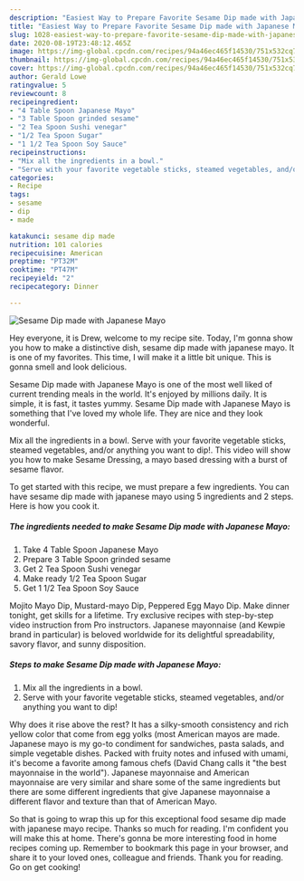 ```yaml
---
description: "Easiest Way to Prepare Favorite Sesame Dip made with Japanese Mayo"
title: "Easiest Way to Prepare Favorite Sesame Dip made with Japanese Mayo"
slug: 1028-easiest-way-to-prepare-favorite-sesame-dip-made-with-japanese-mayo
date: 2020-08-19T23:48:12.465Z
image: https://img-global.cpcdn.com/recipes/94a46ec465f14530/751x532cq70/sesame-dip-made-with-japanese-mayo-recipe-main-photo.jpg
thumbnail: https://img-global.cpcdn.com/recipes/94a46ec465f14530/751x532cq70/sesame-dip-made-with-japanese-mayo-recipe-main-photo.jpg
cover: https://img-global.cpcdn.com/recipes/94a46ec465f14530/751x532cq70/sesame-dip-made-with-japanese-mayo-recipe-main-photo.jpg
author: Gerald Lowe
ratingvalue: 5
reviewcount: 8
recipeingredient:
- "4 Table Spoon Japanese Mayo"
- "3 Table Spoon grinded sesame"
- "2 Tea Spoon Sushi venegar"
- "1/2 Tea Spoon Sugar"
- "1 1/2 Tea Spoon Soy Sauce"
recipeinstructions:
- "Mix all the ingredients in a bowl."
- "Serve with your favorite vegetable sticks, steamed vegetables, and/or anything you want to dip!"
categories:
- Recipe
tags:
- sesame
- dip
- made

katakunci: sesame dip made 
nutrition: 101 calories
recipecuisine: American
preptime: "PT32M"
cooktime: "PT47M"
recipeyield: "2"
recipecategory: Dinner

---
```



![Sesame Dip made with Japanese Mayo](https://img-global.cpcdn.com/recipes/94a46ec465f14530/751x532cq70/sesame-dip-made-with-japanese-mayo-recipe-main-photo.jpg)

Hey everyone, it is Drew, welcome to my recipe site. Today, I'm gonna show you how to make a distinctive dish, sesame dip made with japanese mayo. It is one of my favorites. This time, I will make it a little bit unique. This is gonna smell and look delicious.

Sesame Dip made with Japanese Mayo is one of the most well liked of current trending meals in the world. It's enjoyed by millions daily. It is simple, it is fast, it tastes yummy. Sesame Dip made with Japanese Mayo is something that I've loved my whole life. They are nice and they look wonderful.

Mix all the ingredients in a bowl. Serve with your favorite vegetable sticks, steamed vegetables, and/or anything you want to dip!. This video will show you how to make Sesame Dressing, a mayo based dressing with a burst of sesame flavor.


To get started with this recipe, we must prepare a few ingredients. You can have sesame dip made with japanese mayo using 5 ingredients and 2 steps. Here is how you cook it.

<!--inarticleads1-->

##### The ingredients needed to make Sesame Dip made with Japanese Mayo:

1. Take 4 Table Spoon Japanese Mayo
1. Prepare 3 Table Spoon grinded sesame
1. Get 2 Tea Spoon Sushi venegar
1. Make ready 1/2 Tea Spoon Sugar
1. Get 1 1/2 Tea Spoon Soy Sauce


Mojito Mayo Dip, Mustard-mayo Dip, Peppered Egg Mayo Dip. Make dinner tonight, get skills for a lifetime. Try exclusive recipes with step-by-step video instruction from Pro instructors. Japanese mayonnaise (and Kewpie brand in particular) is beloved worldwide for its delightful spreadability, savory flavor, and sunny disposition. 

<!--inarticleads2-->

##### Steps to make Sesame Dip made with Japanese Mayo:

1. Mix all the ingredients in a bowl.
1. Serve with your favorite vegetable sticks, steamed vegetables, and/or anything you want to dip!


Why does it rise above the rest? It has a silky-smooth consistency and rich yellow color that come from egg yolks (most American mayos are made. Japanese mayo is my go-to condiment for sandwiches, pasta salads, and simple vegetable dishes. Packed with fruity notes and infused with umami, it&#39;s become a favorite among famous chefs (David Chang calls it &#34;the best mayonnaise in the world&#34;). Japanese mayonnaise and American mayonnaise are very similar and share some of the same ingredients but there are some different ingredients that give Japanese mayonnaise a different flavor and texture than that of American Mayo. 

So that is going to wrap this up for this exceptional food sesame dip made with japanese mayo recipe. Thanks so much for reading. I'm confident you will make this at home. There's gonna be more interesting food in home recipes coming up. Remember to bookmark this page in your browser, and share it to your loved ones, colleague and friends. Thank you for reading. Go on get cooking!
